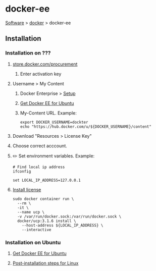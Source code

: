 # docker-ee

[Software](README.md#D) > [docker](docker.md) > docker-ee

## Installation

### Installation on ???

1. [store.docker.com/procurement](https://store.docker.com/procurement)
    1. Enter activation key
1. Username > My Content
    1. Docker Enterprise > [Setup](https://hub.docker.com/u/senzing/content/sub-63e3629a-88e0-4993-9588-0d5e53b9e94e)
    1. [Get Docker EE for Ubuntu](https://docs.docker.com/install/linux/docker-ee/ubuntu/)
    1. My-Content URL.  Example:

        ```console
        export DOCKER_USERNAME=dockter
        echo "https://hub.docker.com/u/${DOCKER_USERNAME}/content"
        ```

1. Download "Resources > License Key"

1. Choose correct acccount.

1. :pencil2: Set environment variables.  Example:

    ```console
    # Find local ip address
    ifconfig

    set LOCAL_IP_ADDRESS=127.0.0.1
    ```

1. [Install license](https://docs.docker.com/ee/end-to-end-install/)

    ```console
    sudo docker container run \
      --rm \
      -it \
      --name ucp \
      -v /var/run/docker.sock:/var/run/docker.sock \
      docker/ucp:3.1.6 install \
        --host-address ${LOCAL_IP_ADDRESS} \
        --interactive
    ```

### Installation on Ubuntu

1. [Get Docker EE for Ubuntu](https://docs.docker.com/install/linux/docker-ee/ubuntu/)

1. [Post-installation steps for Linux](https://docs.docker.com/install/linux/linux-postinstall/)

